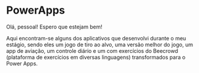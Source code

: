 # PowerApps


Olá, pessoal! Espero que estejam bem!

Aqui encontram-se alguns dos aplicativos que desenvolvi durante o meu estágio, sendo eles um jogo de tiro ao alvo, uma versão melhor do jogo, um app de aviação, um controle diário e um com exercícios do Beecrowd (plataforma de exercícios em diversas linguagens) transformados para o Power Apps.

##
